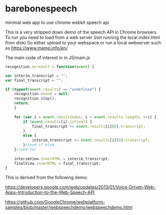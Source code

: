 # barebonespeech
minimal web app to use chrome webkit speech api

This is a very stripped down demo of the speech API in Chrome browsers. To run you need to load from a web server (not running the local index.html from disk)
So either upload to your webspace or run a local webserver such as https://www.mamp.info/en/ 

The main code of interest in in JS/main.js

```javascript
recognition.onresult = function(event) {

var interim_transcript = "";
var final_transcript = "";

if (typeof(event.results) == "undefined") {
	recognition.onend = null;
	recognition.stop();
	return;
	}
  
	for (var i = event.resultIndex; i < event.results.length; ++i) {
		if (event.results[i].isFinal) {
			final_transcript += event.results[i][0].transcript;
		}
		else {
			interim_transcript += event.results[i][0].transcript;
		}//end if else
	}//end for
	
	interimView.innerHTML = interim_transcript;
	finalView.innerHTML = final_transcript;
}
```

This is derived from the following demo:

https://developers.google.com/web/updates/2013/01/Voice-Driven-Web-Apps-Introduction-to-the-Web-Speech-API

https://github.com/GoogleChrome/webplatform-samples/blob/master/webspeechdemo/webspeechdemo.html

